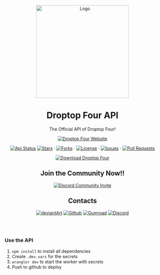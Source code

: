 <!-- PROJECT LOGO -->

<br />
<p align="center">
    <a href="https://github.com/Droptop-Four/Droptop-Api">
        <img src="https://user-images.githubusercontent.com/66331265/229746054-eb3759dd-fb32-4f1f-9d9d-45b5f3764c33.png"
            alt="Logo" width="300" height="300">
    </a>
</p>

<!-- TITLE -->

<h1 align="center">Droptop Four API</h1>

<!-- INTRO -->

<p align="center">
    The Official API of Droptop Four!
</p>

<!-- DROPTOP SITE -->

<p align="center">
    <a href="https://droptopfour.com"><img
            src="https://img.shields.io/static/v1?label=Droptop+Four&message=Website&color=50AE5C&style=for-the-badge" alt="Droptop Four Website"></a>
</p>

<!-- BUTTONS -->

<p align="center">
    <a href="api.droptopfour.com/v1"><img src="https://github.com/Droptop-Four/Droptop-Api/actions/workflows/deploy.yml/badge.svg" alt="Api Status"></a>
    <a href="https://github.com/Droptop-Four/Droptop-Api/stargazers"><img
            src="https://img.shields.io/github/stars/Droptop-Four/Droptop-Api.svg" alt="Stars"></a>
    ·
    <a href="https://github.com/Droptop-Four/Droptop-Api/network"><img
            src="https://img.shields.io/github/forks/Droptop-Four/Droptop-Api.svg" alt="Forks"></a>
    ·
    <a href="https://github.com/Droptop-Four/Droptop-Api/blob/master/LICENSE"><img
            src="https://img.shields.io/github/license/Droptop-Four/Droptop-Api.svg" alt="License"></a>
    ·
    <a href="https://GitHub.com/Droptop-Four/Droptop-Api/issues/"><img
            src="https://img.shields.io/github/issues/Droptop-Four/Droptop-Api.svg" alt="Issues"></a>
    ·
    <a href="https://GitHub.com/Droptop-Four/Droptop-Api/pull/"><img
            src="https://img.shields.io/github/issues-pr/Droptop-Four/Droptop-Api.svg" alt="Pull Requests"></a>
</p>

<!-- DROPTOPFOUR DOWNLOAD -->
<p align="center">
    <a href="https://github.com/Droptop-Four/Droptop-Four/releases/latest"><img
            src="https://img.shields.io/static/v1?label=Download&message=Droptop+Four&color=50AE5C&style=for-the-badge" alt="Download Droptop Four"></a>
</p>

<!-- DROPTOPFOUR DISCORD -->

<p><h2 align="center">Join the Community Now!!</h2></p>

<!-- DISCORD BANNER -->

<p align="center">
  <a href="https://discord.gg/aGQ6uE4Fgp" target="_blank">
    <img src="https://discordapp.com/api/guilds/800124057923485728/widget.png?style=banner3" alt="Discord Community Invite"/>
  </a>
</p>

<!-- DROPTOPFOUR CONTACTS -->

<p><h2 align="center">Contacts</h2></p>

<!-- CONTACTS -->

<p align="center">
    <a href="https://www.deviantart.com/cariboudjan/art/droptop-four-762812007">
      <img src="https://img.shields.io/badge/DeviantArt-05CC47?style=for-the-badge&logo=deviantart&logoColor=white" alt="deviantArt"></a>
    <a href="https://github.com/Droptop-Four">
      <img src="https://img.shields.io/badge/GitHub-100000?style=for-the-badge&logo=github&logoColor=white" alt="Github"></a>
    <a href="https://cariboudjan.gumroad.com/l/droptop">
      <img src="https://img.shields.io/badge/Gumroad-36A9AE?style=for-the-badge&logo=gumroad&logoColor=white" alt="Gumroad"></a>
    <a href="https://discord.gg/aGQ6uE4Fgp">
      <img src="https://img.shields.io/badge/Discord-5865F2?style=for-the-badge&logo=discord&logoColor=white" alt="Discord"></a>
</p><br><br>

### Use the API
1. `npm install` to install all dependencies
2. Create `.dev.vars` for the secrets
3. `wrangler dev` to start the worker with secrets
4. Push to github to deploy
